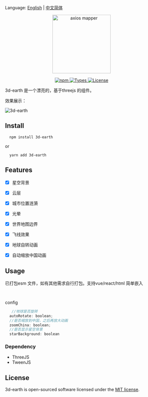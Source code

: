 Language: [English](README.md) | [中文简体](README-ZH.md)

<p align="center">
  <img width="192" src="https://tva1.sinaimg.cn/large/008i3skNly1gy3q3h2ufrj308103gmx4.jpg" alt="axios mapper">
</p>

<p align="center">
  <a href="https://www.npmjs.com/package/3d-earth">
    <img src="https://img.shields.io/npm/v/3d-earth?color=blue" alt="npm">
  </a>
  <a href="https://github.com/RainManGO/3d-earth">
    <img src="https://img.shields.io/npm/types/3d-earth" alt="Types">
  </a>
    <a href="https://github.com/RainManGO/axios-mapper/blob/main/LICENSE">
    <img src="https://img.shields.io/npm/l/axios-mapper" alt="License">
  </a>
</p>






3d-earth 是一个漂亮的，基于threejs 的组件。



效果展示：

![3d-earth](https://img-blog.csdnimg.cn/448b48bbe7394022b089c7617d2222d8.gif)





## Install

```shell
  npm install 3d-earth
```

or

```shell
  yarn add 3d-earth
```

## Features

- [x]  星空背景
- [x]  云层
- [x] 城市位置涟漪
- [x]  光晕
- [x] 世界地图边界
- [x] 飞线效果
- [x]  地球自转动画
- [x] 自动缩放中国动画


## Usage



已打包esm 文件，如有其他需求自行打包。支持vue/react/html 简单嵌入

&nbsp;

config

```js
   //地球是否旋转
  autoRotate: boolean;
  //是否缩放到中国，之后再放大动画
  zoomChina: boolean;
  //是否显示星空背景
  starBackground: boolean
```




### Dependency

 - ThreeJS
 - TweenJS



## License

3d-earth  is open-sourced software licensed under the [MIT license](./LICENSE).
